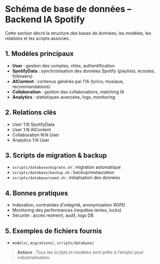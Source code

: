 # Schéma de base de données – Backend IA Spotify

Cette section décrit la structure des bases de données, les modèles, les relations et les scripts associés.

## 1. Modèles principaux
- **User** : gestion des comptes, rôles, authentification
- **SpotifyData** : synchronisation des données Spotify (playlists, écoutes, followers)
- **AIContent** : contenus générés par l’IA (lyrics, musique, recommandations)
- **Collaboration** : gestion des collaborations, matching IA
- **Analytics** : statistiques avancées, logs, monitoring

## 2. Relations clés
- User 1:N SpotifyData
- User 1:N AIContent
- Collaboration N:N User
- Analytics 1:N User

## 3. Scripts de migration & backup
- `scripts/database/migrate.sh` : migration automatique
- `scripts/database/backup.sh` : backup/restauration
- `scripts/database/seed.sh` : initialisation des données

## 4. Bonnes pratiques
- Indexation, contraintes d’intégrité, anonymisation RGPD
- Monitoring des performances (requêtes lentes, locks)
- Sécurité : accès restreint, audit, logs DB

## 5. Exemples de fichiers fournis
- `models/`, `migrations/`, `scripts/database/`

> **Astuce** : Tous les scripts et modèles sont prêts à l’emploi pour industrialisation.
